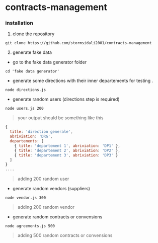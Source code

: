# contracts-management
### installation
1. clone the repository
```
git clone https://github.com/stormsidali2001/contracts-management
```
2. generate fake data 
* go to the fake data generator folder
```
cd 'fake data generator'
```
* generate some directions with their inner departements for testing .
```
node directions.js
```

* generate random users (directions step is required)
```
node users.js 200
```
> your output should be something like this
```javascript
{
  title: 'direction generale',
  abriviation: 'DRG',
  departements: [
    { title: 'departement 1', abriviation: 'DP1' },
    { title: 'departement 2', abriviation: 'DP2' },
    { title: 'departement 3', abriviation: 'DP3' }
  ]
}
....
```
> adding 200 random user

* generate random vendors (suppliers)
```
node vendor.js 300
```
> adding 200 random vendor

* generate random contracts or convensions
```
node agreements.js 500
```
> adding 500 random contracts or convensions



